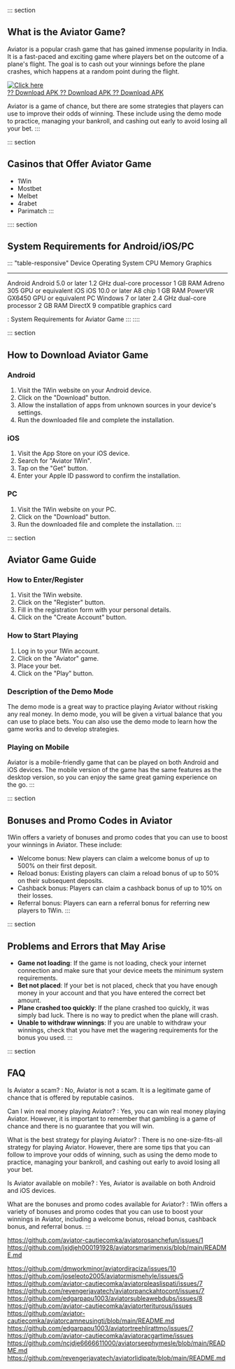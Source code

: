 ::: section
## What is the Aviator Game?

Aviator is a popular crash game that has gained immense popularity in
India. It is a fast-paced and exciting game where players bet on the
outcome of a plane\'s flight. The goal is to cash out your winnings
before the plane crashes, which happens at a random point during the
flight.

[![Click
here](https://readscoops.com/wp-content/uploads/2023/03/Readscoop-aviator-1-1.jpg)](https://traff.sbs/deff)\
[?? Download APK ?? Download APK ?? Download
APK](https://traff.sbs/deff)

Aviator is a game of chance, but there are some strategies that players
can use to improve their odds of winning. These include using the demo
mode to practice, managing your bankroll, and cashing out early to avoid
losing all your bet.
:::

::: section
## Casinos that Offer Aviator Game

-   1Win
-   Mostbet
-   Melbet
-   4rabet
-   Parimatch
:::

:::: section
## System Requirements for Android/iOS/PC

::: \"table-responsive\"
  Device    Operating System       CPU                           Memory     Graphics
  --------- ---------------------- ----------------------------- ---------- ------------------------------------
  Android   Android 5.0 or later   1.2 GHz dual-core processor   1 GB RAM   Adreno 305 GPU or equivalent
  iOS       iOS 10.0 or later      A8 chip                       1 GB RAM   PowerVR GX6450 GPU or equivalent
  PC        Windows 7 or later     2.4 GHz dual-core processor   2 GB RAM   DirectX 9 compatible graphics card

  : System Requirements for Aviator Game
:::
::::

::: section
## How to Download Aviator Game

### Android

1.  Visit the 1Win website on your Android device.
2.  Click on the "Download" button.
3.  Allow the installation of apps from unknown sources in your
    device\'s settings.
4.  Run the downloaded file and complete the installation.

### iOS

1.  Visit the App Store on your iOS device.
2.  Search for "Aviator 1Win".
3.  Tap on the "Get" button.
4.  Enter your Apple ID password to confirm the installation.

### PC

1.  Visit the 1Win website on your PC.
2.  Click on the "Download" button.
3.  Run the downloaded file and complete the installation.
:::

::: section
## Aviator Game Guide

### How to Enter/Register

1.  Visit the 1Win website.
2.  Click on the "Register" button.
3.  Fill in the registration form with your personal details.
4.  Click on the "Create Account" button.

### How to Start Playing

1.  Log in to your 1Win account.
2.  Click on the "Aviator" game.
3.  Place your bet.
4.  Click on the "Play" button.

### Description of the Demo Mode

The demo mode is a great way to practice playing Aviator without risking
any real money. In demo mode, you will be given a virtual balance that
you can use to place bets. You can also use the demo mode to learn how
the game works and to develop strategies.

### Playing on Mobile

Aviator is a mobile-friendly game that can be played on both Android and
iOS devices. The mobile version of the game has the same features as the
desktop version, so you can enjoy the same great gaming experience on
the go.
:::

::: section
## Bonuses and Promo Codes in Aviator

1Win offers a variety of bonuses and promo codes that you can use to
boost your winnings in Aviator. These include:

-   Welcome bonus: New players can claim a welcome bonus of up to 500%
    on their first deposit.
-   Reload bonus: Existing players can claim a reload bonus of up to 50%
    on their subsequent deposits.
-   Cashback bonus: Players can claim a cashback bonus of up to 10% on
    their losses.
-   Referral bonus: Players can earn a referral bonus for referring new
    players to 1Win.
:::

::: section
## Problems and Errors that May Arise

-   **Game not loading**: If the game is not loading, check your
    internet connection and make sure that your device meets the minimum
    system requirements.
-   **Bet not placed**: If your bet is not placed, check that you have
    enough money in your account and that you have entered the correct
    bet amount.
-   **Plane crashed too quickly**: If the plane crashed too quickly, it
    was simply bad luck. There is no way to predict when the plane will
    crash.
-   **Unable to withdraw winnings**: If you are unable to withdraw your
    winnings, check that you have met the wagering requirements for the
    bonus you used.
:::

::: section
## FAQ

Is Aviator a scam?
:   No, Aviator is not a scam. It is a legitimate game of chance that is
    offered by reputable casinos.

Can I win real money playing Aviator?
:   Yes, you can win real money playing Aviator. However, it is
    important to remember that gambling is a game of chance and there is
    no guarantee that you will win.

What is the best strategy for playing Aviator?
:   There is no one-size-fits-all strategy for playing Aviator. However,
    there are some tips that you can follow to improve your odds of
    winning, such as using the demo mode to practice, managing your
    bankroll, and cashing out early to avoid losing all your bet.

Is Aviator available on mobile?
:   Yes, Aviator is available on both Android and iOS devices.

What are the bonuses and promo codes available for Aviator?
:   1Win offers a variety of bonuses and promo codes that you can use to
    boost your winnings in Aviator, including a welcome bonus, reload
    bonus, cashback bonus, and referral bonus.
:::

https://github.com/aviator-cautiecomka/aviatorosanchefun/issues/1
https://github.com/jxjdjeh000191928/aviatorsmarimenxis/blob/main/README.md

https://github.com/dmworkminor/aviatordiraciza/issues/10
https://github.com/joseleoto2005/aviatormismehyle/issues/5
https://github.com/aviator-cautiecomka/aviatorpleaslispati/issues/7
https://github.com/revengerjavatech/aviatorpanckahtocont/issues/7
https://github.com/edgarpapu1003/aviatorsubleawebdubs/issues/8
https://github.com/aviator-cautiecomka/aviatorteriturous/issues
https://github.com/aviator-cautiecomka/aviatorcamneusingti/blob/main/README.md
https://github.com/edgarpapu1003/aviatortreehlirattmo/issues/7
https://github.com/aviator-cautiecomka/aviatoracgartime/issues
https://github.com/ncjdje6666611000/aviatorseephymesle/blob/main/README.md
https://github.com/revengerjavatech/aviatorlidipate/blob/main/README.md
